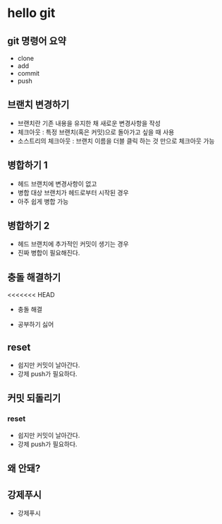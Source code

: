 # hello git

## git 명령어 요약

- clone
- add
- commit
- push

## 브랜치 변경하기

- 브랜치란 기존 내용을 유지한 채 새로운 변경사항을 작성
- 체크아웃 : 특정 브랜치(혹은 커밋)으로 돌아가고 싶을 때 사용
- 소스트리의 체크아웃 : 브랜치 이름을 더블 클릭 하는 것 만으로 체크아웃 가능

## 병합하기 1

- 헤드 브랜치에 변경사항이 없고
- 병합 대상 브랜치가 헤드로부터 시작된 경우
- 아주 쉽게 병합 가능

## 병합하기 2

- 헤드 브랜치에 추가적인 커밋이 생기는 경우
- 진짜 병합이 필요해진다.

## 충돌 해결하기
<<<<<<< HEAD

- 충돌 해결

- 공부하기 싫어

## reset

- 쉽지만 커밋이 날아간다.
- 강제 push가 필요하다.


## 커밋 되돌리기

### reset
- 쉽지만 커밋이 날아간다.
- 강제 push가 필요하다.

## 왜 안돼?

## 강제푸시
- 강제푸시
